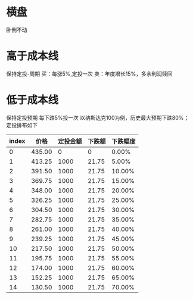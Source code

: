 
# 横盘
卧倒不动


# 高于成本线
保持定投-周期
买：每涨5%,定投一次
卖：年度增长15%，多余利润赎回

# 低于成本线

保持定投预期
每下跌5%投一次
以纳斯达克100为例，历史最大预期下跌80%；定投排布如下



| index     |价格|	定投金额|	下跌额|	下跌幅度|
|--------|--------|--------|--------|--------|
| 0	     |435.00 |	0   |	0    |	0.00%   |
| 1	     |413.25 |	1000|	21.75|	5.00%   |
| 2	     |391.50 |	1000|	21.75|	10.00%  |
| 3	     |369.75 |	1000|	21.75|	15.00%  |
| 4	     |348.00 |	1000|	21.75|	20.00%  |
| 5	     |326.25 |	1000|	21.75|	25.00%  |
| 6	     |304.50 |	1000|	21.75|	30.00%  |
| 7	     |282.75 |	1000|	21.75|	35.00%  |
| 8	     |261.00 |	1000|	21.75|	40.00%  |
| 9	     |239.25 |	1000|	21.75|	45.00%  |
| 10	    |217.50 |	1000|	21.75|	50.00%    |
| 11	    |195.75 |	1000|	21.75|	55.00%    |
| 12	    |174.00 |	1000|	21.75|	60.00%    |
| 13	    |152.25 |	1000|	21.75|	65.00%    |
| 14	    |130.50 |	1000|	21.75|	70.00%    |


